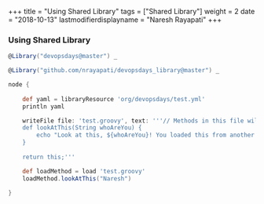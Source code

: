 +++
title = "Using Shared Library"
tags = ["Shared Library"]
weight = 2
date = "2018-10-13"
lastmodifierdisplayname = "Naresh Rayapati"
+++

### Using Shared Library

```groovy
@Library("devopsdays@master") _

@Library("github.com/nrayapati/devopsdays_library@master") _

node {
    
    def yaml = libraryResource 'org/devopsdays/test.yml'
    println yaml

    writeFile file: 'test.groovy', text: '''// Methods in this file will end up as object methods on the object that load returns.
    def lookAtThis(String whoAreYou) {
        echo "Look at this, ${whoAreYou}! You loaded this from another file!"
    }
    
    return this;'''

    def loadMethod = load 'test.groovy'
    loadMethod.lookAtThis("Naresh")
    
}
```